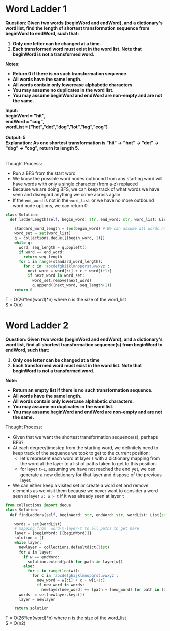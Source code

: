 # Word Ladder 1

<b>Question: Given two words (beginWord and endWord), and a dictionary's word list, find the length of shortest transformation sequence from beginWord to endWord, such that:</b>
1. <b>Only one letter can be changed at a time.</b>
2. <b>Each transformed word must exist in the word list. Note that beginWord is not a transformed word.</b>

<b>Notes:</b>
* <b>Return 0 if there is no such transformation sequence.</b>
* <b>All words have the same length.</b>
* <b>All words contain only lowercase alphabetic characters.</b>
* <b>You may assume no duplicates in the word list.</b>
* <b>You may assume beginWord and endWord are non-empty and are not the same.</b>

<b>
Input:<br>
beginWord = "hit",<br>
endWord = "cog",<br>
wordList = ["hot","dot","dog","lot","log","cog"]<br>
<br>
Output: 5<br>
Explanation: As one shortest transformation is "hit" -> "hot" -> "dot" -> "dog" -> "cog",
return its length 5.
</b>
<br><br>

Thought Process:
* Run a BFS from the start word
* We know the possible word nodes outbound from any starting word will have words with only a single character (from a-z) replaced
* Because we are doing BFS, we can keep track of what words we have seen and disregard anything we come across again
* If the `end_word` is not in the `word_list` or we have no more outbound word node options, we can return 0

```python
class Solution:
  def ladderLength(self, begin_word: str, end_word: str, word_list: List[str]) -> int:

    standard_word_length = len(begin_word) # We can assume all words have the same length
    word_set = set(word_list)
    q = collections.deque([(begin_word, 1)])
    while q:
      word, seq_length = q.popleft()
      if word == end_word: 
        return seq_length
      for i in range(standard_word_length):
        for c in 'abcdefghijklmnopqrstuvwxyz':
          next_word = word[:i] + c + word[i+1:]
          if next_word in word_set:
            word_set.remove(next_word)
            q.append((next_word, seq_length+1))
    return 0
```

T =  O(26*len(word)*n) where n is the size of the word_list   
S =  O(n)

# Word Ladder 2
<b>Question: Given two words (beginWord and endWord), and a dictionary's word list, find all shortest transformation sequence(s) from beginWord to endWord, such that:</b>  
1. <b>Only one letter can be changed at a time  </b>
2. <b>Each transformed word must exist in the word list. Note that beginWord is not a transformed word.</b>

<b>Note:</b>  
* <b>Return an empty list if there is no such transformation sequence.</b>
* <b>All words have the same length.</b>
* <b>All words contain only lowercase alphabetic characters.</b>
* <b>You may assume no duplicates in the word list.</b>
* <b>You may assume beginWord and endWord are non-empty and are not the same.</b>
</b>

Thought Process:
* Given that we want the shortest transformation sequence(s), perhaps BFS?
* At each degree/timestep from the starting word, we definitely need to keep track of the sequence we took to get to the current position:
  * let's represent each word at layer `t` with a dictionary mapping from the word at the layer to a list of paths taken to get to this position.
  * for layer `t+1`, assuming we have not reached the end yet, we can generate a new dictionary for that layer and dispose of the previous layer.
* We can either keep a visited set <i>or</i> create a word set and remove elements as we visit them because we never want to consider a word seen at layer `u: u > t` if it was already seen at layer `t`

```python
from collections import deque
class Solution:
  def findLadders(self, beginWord: str, endWord: str, wordList: List[str]) -> List[List[str]]:

    words = set(wordList)
    # mapping from  word-@-layer-t to all paths to get here
    layer = {beginWord: [[beginWord]]}
    solution = []
    while layer:
      newlayer = collections.defaultdict(list)
      for w in layer:
        if w == endWord:
          solution.extend(path for path in layer[w])
        else:
          for i in range(len(w)):
            for c in 'abcdefghijklmnopqrstuvwxyz':
              new_word = w[:i] + c + w[i+1:]
              if new_word in words:
                newlayer[new_word] += [path + [new_word] for path in layer[w]]
      words -= set(newlayer.keys())
      layer = newlayer

    return solution

```

T =  O(26*len(word)*n) where n is the size of the word_list   
S =  O(n<super>2</super>)
